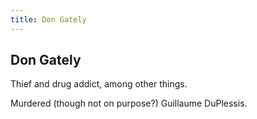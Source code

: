 ```yaml
---
title: Don Gately
---
```


Don Gately
----------

Thief and drug addict, among other things.

Murdered (though not on purpose?) Guillaume DuPlessis.